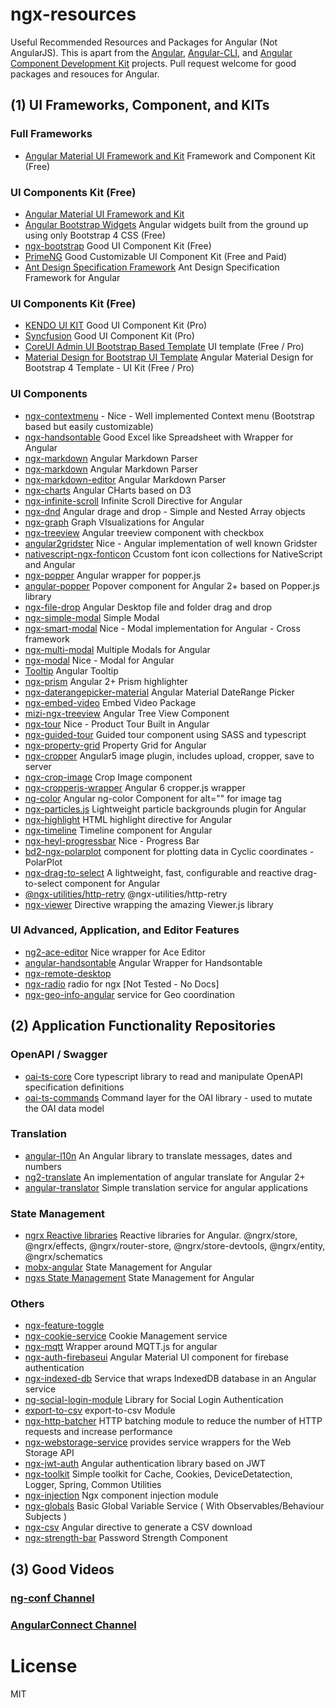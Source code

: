 # ngx-resources


Useful Recommended Resources and Packages for Angular (Not AngularJS). This is apart from the [Angular](https://angular.io), [Angular-CLI](https://cli.angular.io), and [Angular Component Development Kit](https://material.angular.io/cdk/categories) projects. Pull request welcome for good packages and resouces for Angular.


## (1) UI Frameworks, Component, and KITs


### Full Frameworks


* [Angular Material UI Framework and Kit](https://material.angular.io/) Framework and Component Kit (Free)


### UI Components Kit (Free)


* [Angular Material UI Framework and Kit](https://material.angular.io/)
* [Angular Bootstrap Widgets](https://ng-bootstrap.github.io/) Angular widgets built from the ground up using only Bootstrap 4 CSS (Free)
* [ngx-bootstrap](https://valor-software.com/ngx-bootstrap/) Good UI Component Kit (Free)
* [PrimeNG](https://www.primefaces.org/primeng/#/) Good Customizable UI Component Kit (Free and Paid)
* [Ant Design Specification Framework](https://ng.ant.design/docs/introduce/en) Ant Design Specification Framework for Angular


### UI Components Kit (Free)


* [KENDO UI KIT](https://www.telerik.com/kendo-ui) Good UI Component Kit (Pro)
* [Syncfusion](https://www.syncfusion.com/products/angular) Good UI Component Kit (Pro)
* [CoreUI Admin UI Bootstrap Based Template](https://coreui.io/angular/) UI template (Free / Pro)
* [Material Design for Bootstrap UI Template](https://mdbootstrap.com/angular/) Angular Material Design for Bootstrap 4 Template - UI Kit (Free / Pro)


### UI Components


* [ngx-contextmenu](https://www.npmjs.com/package/ngx-contextmenu) - Nice - Well implemented Context menu (Bootstrap based but easily customizable)
* [ngx-handsontable](https://docs.handsontable.com/5.0.2/frameworks-wrapper-for-angular-installation.html) Good Excel like Spreadsheet with Wrapper for Angular
* [ngx-markdown](https://github.com/jfcere/ngx-markdown) Angular Markdown Parser
* [ngx-markdown](https://www.npmjs.com/package/ngx-markdown) Angular Markdown Parser
* [ngx-markdown-editor](https://www.npmjs.com/package/ngx-markdown-editor) Angular Markdown Parser
* [ngx-charts](https://swimlane.github.io/ngx-charts/) Angular CHarts based on D3
* [ngx-infinite-scroll](https://github.com/orizens/ngx-infinite-scroll) Infinite Scroll Directive for Angular
* [ngx-dnd](https://swimlane.github.io/ngx-dnd) Angular drage and drop - Simple and Nested Array objects
* [ngx-graph](https://swimlane.github.io/ngx-graph/) Graph VIsualizations for Angular
* [ngx-treeview](https://github.com/leovo2708/ngx-treeview) Angular treeview component with checkbox
* [angular2gridster](https://github.com/swiety85/angular2gridster) Nice - Angular implementation of well known Gridster
* [nativescript-ngx-fonticon](https://github.com/NathanWalker/nativescript-ngx-fonticon) Ccustom font icon collections for NativeScript and Angular
* [ngx-popper](https://github.com/MrFrankel/ngx-popper) Angular wrapper for popper.js
* [angular-popper](https://github.com/vitaliy-bobrov/angular-popper) Popover component for Angular 2+ based on Popper.js library
* [ngx-file-drop](https://github.com/georgipeltekov/ngx-file-drop) Angular Desktop file and folder drag and drop
* [ngx-simple-modal](https://github.com/kevcjones/ngx-simple-modal) Simple Modal
* [ngx-smart-modal](https://biig-io.github.io/ngx-smart-modal/) Nice - Modal implementation for Angular - Cross framework
* [ngx-multi-modal](https://github.com/rocky6/ngx-multi-modal) Multiple Modals for Angular
* [ngx-modal](https://github.com/unlight/ngx-modal) Nice - Modal for Angular
* [Tooltip](http://crystalui.org/components/tooltip) Angular Tooltip
* [ngx-prism](https://github.com/ngx-prism/core) Angular 2+ Prism highlighter
* [ngx-daterangepicker-material](https://github.com/fetrarij/ngx-daterangepicker-material) Angular Material DateRange Picker
* [ngx-embed-video](https://github.com/SamirHodzic/ngx-embed-video) Embed Video Package
* [mizi-ngx-treeview](https://github.com/amily4555/mizi-ngx-treeview) Angular Tree View Component
* [ngx-tour](https://github.com/isaacplmann/ngx-tour) Nice - Product Tour Built in Angular
* [ngx-guided-tour](https://github.com/lsqlabs/ngx-guided-tour) Guided tour component using SASS and typescript
* [ngx-property-grid](https://github.com/mokeyish/ngx-property-grid) Property Grid for Angular
* [ngx-cropper](https://github.com/TaylorPzreal/ngx-cropper) Angular5 image plugin, includes upload, cropper, save to server
* [ngx-crop-image](https://github.com/dorontal/ngx-crop-image) Crop Image component
* [ngx-cropperjs-wrapper](https://github.com/polakdominik/ngx-cropperjs-wrapper) Angular 6 cropper.js wrapper
* [ng-color](https://github.com/dolanmiu/ng-color) Angular ng-color Component for alt="" for image tag
* [ngx-particles.js](https://github.com/kainonly/ngx-particles.js) Lightweight particle backgrounds plugin for Angular
* [ngx-highlight](https://github.com/arthurvaverko/ngx-highlight) HTML highlight directive for Angular
* [ngx-timeline](https://github.com/twp0217/ngx-timeline) Timeline component for Angular
* [ngx-heyl-progressbar](https://github.com/MattewEon/ngx-heyl-progressbar) Nice - Progress Bar
* [bd2-ngx-polarplot](https://github.com/tzielins/bd2-ngx-polarplot) component for plotting data in Cyclic coordinates - PolarPlot
* [ngx-drag-to-select](https://www.npmjs.com/package/ngx-drag-to-select) A lightweight, fast, configurable and reactive drag-to-select component for Angular
* [@ngx-utilities/http-retry](https://github.com/kevinphelps/ngx-utilities) @ngx-utilities/http-retry
* [ngx-viewer](https://www.npmjs.com/package/ngx-viewer) Directive wrapping the amazing Viewer.js library


### UI Advanced, Application, and Editor Features


* [ng2-ace-editor](https://www.npmjs.com/package/ng2-ace-editor) Nice wrapper for Ace Editor
* [angular-handsontable](https://github.com/handsontable/angular-handsontable) Angular Wrapper for Handsontable
* [ngx-remote-desktop](https://github.com/ILLGrenoble/ngx-remote-desktop) 
* [ngx-radio](https://github.com/youzouzou/ngx-radio) radio for ngx [Not Tested - No Docs]
* [ngx-geo-info-angular](https://github.com/tejasrana95/ngx-geo-info-angular) service for Geo coordination


## (2) Application Functionality Repositories


### OpenAPI / Swagger


* [oai-ts-core](https://github.com/Apicurio/oai-ts-core) Core typescript library to read and manipulate OpenAPI specification definitions
* [oai-ts-commands](https://github.com/Apicurio/oai-ts-commands) Command layer for the OAI library - used to mutate the OAI data model


### Translation


* [angular-l10n](https://www.npmjs.com/package/angular-l10n) An Angular library to translate messages, dates and numbers
* [ng2-translate](https://www.npmjs.com/package/ng2-translate) An implementation of angular translate for Angular 2+
* [angular-translator](https://www.npmjs.com/package/angular-translator) Simple translation service for angular applications


### State Management


* [ngrx Reactive libraries](https://github.com/ngrx/platform) Reactive libraries for Angular. @ngrx/store, @ngrx/effects, @ngrx/router-store, @ngrx/store-devtools, @ngrx/entity, @ngrx/schematics
* [mobx-angular](https://github.com/mobxjs/mobx-angular) State Management for Angular
* [ngxs State Management](https://github.com/ngxs/store) State Management for Angular


### Others


* [ngx-feature-toggle](https://github.com/willmendesneto/ngx-feature-toggle)
* [ngx-cookie-service](https://github.com/7leads/ngx-cookie-service) Cookie Management service
* [ngx-mqtt](https://github.com/sclausen/ngx-mqtt) Wrapper around MQTT.js for angular
* [ngx-auth-firebaseui](https://github.com/anthonynahas/ngx-auth-firebaseui) Angular Material UI component for firebase authentication
* [ngx-indexed-db](https://github.com/assuncaocharles/ngx-indexed-db) Service that wraps IndexedDB database in an Angular service
* [ng-social-login-module](https://github.com/sarfarazansari/ng-social-login-module) Library for Social Login Authentication
* [export-to-csv](https://github.com/alexcaza/export-to-csv) export-to-csv Module
* [ngx-http-batcher](https://www.npmjs.com/package/ngx-http-batcher) HTTP batching module to reduce the number of HTTP requests and increase performance
* [ngx-webstorage-service](https://github.com/dscheerens/ngx-webstorage-service) provides service wrappers for the Web Storage API
* [ngx-jwt-auth](https://github.com/ElderByte-/ngx-jwt-auth) Angular authentication library based on JWT
* [ngx-toolkit](https://github.com/dewizz/ngx-toolkit) Simple toolkit for Cache, Cookies, DeviceDetatection, Logger, Spring, Common Utilities
* [ngx-injection](https://github.com/oktykrk/ngx-injection) Ngx component injection module
* [ngx-globals](https://bitbucket.org/Permpkin/ngx-globals) Basic Global Variable Service ( With Observables/Behaviour Subjects )
* [ngx-csv](https://github.com/typectrl/ngx-csv) Angular directive to generate a CSV download
* [ngx-strength-bar](https://github.com/gund/ngx-strength-bar) Password Strength Component


## (3) Good Videos


### [ng-conf Channel](https://www.youtube.com/user/ngconfvideos/featured)
### [AngularConnect Channel](https://www.youtube.com/channel/UCzrskTiT_ObAk3xBkVxMz5g)

# License

MIT